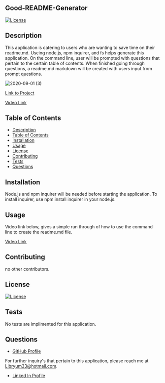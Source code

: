  

## Good-README-Generator

[![License](https://img.shields.io/badge/License-BSD%203--Clause-blue.svg)](https://opensource.org/licenses/BSD-3-Clause)

## Description

This application is catering to users who are wanting to save time on their readme.md.
Useing node.js, npm inquirer, and fs helps generate this application. On the command line, user will be prompted with questions that pertain to the certain table of contents. When finished going through questions, a readme.md markdown will be created with users input from prompt questions.

![2020-09-01 (3)](https://user-images.githubusercontent.com/65925169/91941061-6ff44c00-ecad-11ea-8ec1-9dbe5616bc09.png)

[Link to Project](https://mando619.github.io/Good-README-Generator/)

[Video Link](https://youtu.be/ih5cmxRKDYw)

## Table of Contents

* [Description](#description)
* [Table of Contents](#installation)
* [Installation](#installation)
* [Usage](#usage)
* [License](#license)
* [Contributing](#contributing)
* [Tests](#test)
* [Questions](#questions)

## Installation

Node.js and npm inquirer will be needed before starting the application. To install
inquirer, use npm install inquirer in your node.js.

## Usage 

Video link below, gives a simple run through of how to use the command line to create the readme.md file.

[Video Link](https://youtu.be/ih5cmxRKDYw)

## Contributing

no other contributors. 

## License

[![License](https://img.shields.io/badge/License-BSD%203--Clause-blue.svg)](https://opensource.org/licenses/BSD-3-Clause)


## Tests

No tests are implimented for this application.

## Questions

- [GitHub Profile](https://github.com/Mando619)

For further inquiry's that pertain to this application, 
please reach me at Libryum33@hotmail.com.

- [Linked In Profile](https://www.linkedin.com/in/armando-estrada-0a5304118/)
